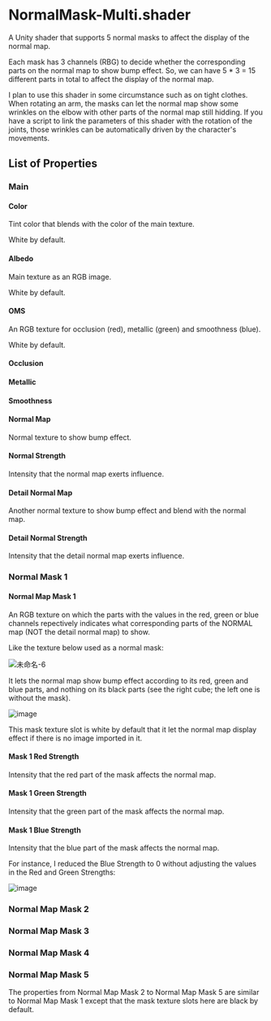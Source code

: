 # NormalMask-Multi.shader
A Unity shader that supports 5 normal masks to affect the display of the normal map.

Each mask has 3 channels (RBG) to decide whether the corresponding parts on the normal map to show bump effect. So, we can have 5 * 3 = 15 different parts in total to affect the display of the normal map.

I plan to use this shader in some circumstance such as on tight clothes. When rotating an arm, the masks can let the normal map show some wrinkles on the elbow with other parts of the normal map still hidding. If you have a script to link the parameters of this shader with the rotation of the joints, those wrinkles can be automatically driven by the character's movements.

## List of Properties
### Main
#### Color
Tint color that blends with the color of the main texture.

White by default.
#### Albedo
Main texture as an RGB image.

White by default.
#### OMS
An RGB texture for occlusion (red), metallic (green) and smoothness (blue).

White by default.
#### Occlusion
#### Metallic
#### Smoothness
#### Normal Map
Normal texture to show bump effect.
#### Normal Strength
Intensity that the normal map exerts influence.
#### Detail Normal Map
Another normal texture to show bump effect and blend with the normal map.
#### Detail Normal Strength
Intensity that the detail normal map exerts influence.
### Normal Mask 1
#### Normal Map Mask 1
An RGB texture on which the parts with the values in the red, green or blue channels repectively indicates what corresponding parts of the NORMAL map (NOT the detail normal map) to show. 

Like the texture below used as a normal mask:

![未命名-6](https://github.com/user-attachments/assets/d64a786e-7418-40be-91f9-a3bd8c8dd991)

It lets the normal map show bump effect according to its red, green and blue parts, and nothing on its black parts (see the right cube; the left one is without the mask).

![image](https://github.com/user-attachments/assets/66fe6c01-cff3-4fef-bd3e-5212a21123e9)

This mask texture slot is white by default that it let the normal map display effect if there is no image imported in it.
#### Mask 1 Red Strength
Intensity that the red part of the mask affects the normal map.
#### Mask 1 Green Strength
Intensity that the green part of the mask affects the normal map.
#### Mask 1 Blue Strength
Intensity that the blue part of the mask affects the normal map.

For instance, I reduced the Blue Strength to 0 without adjusting the values in the Red and Green Strengths:

![image](https://github.com/user-attachments/assets/6fad14d7-a9da-4b38-bded-a5042d5388b8)

### Normal Map Mask 2
### Normal Map Mask 3
### Normal Map Mask 4
### Normal Map Mask 5
The properties from Normal Map Mask 2 to Normal Map Mask 5 are similar to Normal Map Mask 1 except that the mask texture slots here are black by default.
